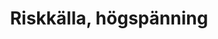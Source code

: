 ---
title: 'Riskkälla, högspänning'
symbol_image: '/images/symbols/insats/51.svg'
weight: 51
card: true
card_color: 'bg-symbol-yellow'
---